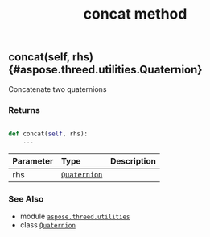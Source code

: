 ﻿---
title: concat method
second_title: Aspose.3D for Python via .NET API References
description: 
type: docs
weight: 20
url: /python-net/aspose.threed.utilities/quaternion/concat/
is_root: false
---

## concat(self, rhs) {#aspose.threed.utilities.Quaternion}

Concatenate two quaternions


### Returns 





```python

def concat(self, rhs):
    ...
```


| Parameter | Type | Description |
| :- | :- | :- |
| rhs | [`Quaternion`](/3d/python-net/aspose.threed.utilities/quaternion) |  |



### See Also
* module [`aspose.threed.utilities`](../../)
* class [`Quaternion`](/3d/python-net/aspose.threed.utilities/quaternion)
